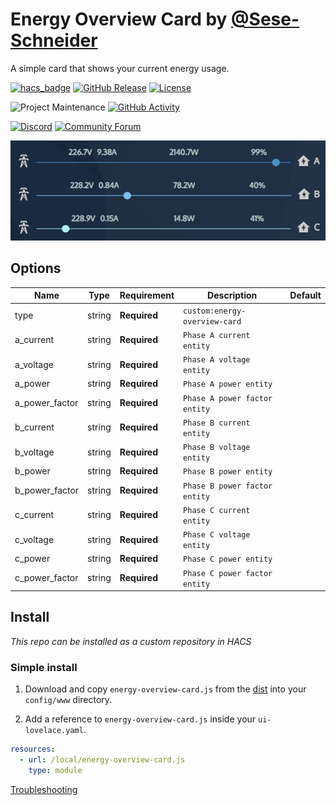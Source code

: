 # Energy Overview Card by [@Sese-Schneider](https://www.github.com/Sese-Schneider)

A simple card that shows your current energy usage.

[![hacs_badge](https://img.shields.io/badge/HACS-Custom-41BDF5.svg?style=for-the-badge)](https://github.com/hacs/integration)
[![GitHub Release][releases-shield]][releases]
[![License][license-shield]](LICENSE.md)

![Project Maintenance][maintenance-shield]
[![GitHub Activity][commits-shield]][commits]

[![Discord][discord-shield]][discord]
[![Community Forum][forum-shield]][forum]

![](.github/card.gif)

## Options

| Name           | Type   | Requirement  | Description                   | Default |
|----------------|--------|--------------|-------------------------------|---------|
| type           | string | **Required** | `custom:energy-overview-card` |         |
| a_current      | string | **Required** | `Phase A current entity`      |         |
| a_voltage      | string | **Required** | `Phase A voltage entity`      |         |
| a_power        | string | **Required** | `Phase A power entity`        |         |
| a_power_factor | string | **Required** | `Phase A power factor entity` |         |
| b_current      | string | **Required** | `Phase B current entity`      |         |
| b_voltage      | string | **Required** | `Phase B voltage entity`      |         |
| b_power        | string | **Required** | `Phase B power entity`        |         |
| b_power_factor | string | **Required** | `Phase B power factor entity` |         |
| c_current      | string | **Required** | `Phase C current entity`      |         |
| c_voltage      | string | **Required** | `Phase C voltage entity`      |         |
| c_power        | string | **Required** | `Phase C power entity`        |         |
| c_power_factor | string | **Required** | `Phase C power factor entity` |         |

## Install

*This repo can be installed as a custom repository in HACS*

### Simple install

1. Download and copy `energy-overview-card.js` from the [dist](https://github.com/Sese-Schneider/ha-energy-overview-card/dist) into your `config/www` directory.

2. Add a reference to `energy-overview-card.js` inside your `ui-lovelace.yaml`.

  ```yaml
  resources:
    - url: /local/energy-overview-card.js
      type: module
  ```

[Troubleshooting](https://github.com/thomasloven/hass-config/wiki/Lovelace-Plugins)

[commits-shield]: https://img.shields.io/github/commit-activity/y/Sese-Schneider/ha-energy-overview-card.svg?style=for-the-badge
[commits]: https://github.com/Sese-Schneider/ha-energy-overview-card/commits/master
[discord]: https://discord.gg/5e9yvq
[discord-shield]: https://img.shields.io/discord/330944238910963714.svg?style=for-the-badge
[forum-shield]: https://img.shields.io/badge/community-forum-brightgreen.svg?style=for-the-badge
[forum]: https://community.home-assistant.io/c/projects/frontend
[license-shield]: https://img.shields.io/github/license/Sese-Schneider/ha-energy-overview-card.svg?style=for-the-badge
[maintenance-shield]: https://img.shields.io/maintenance/yes/2023.svg?style=for-the-badge
[releases-shield]: https://img.shields.io/github/release/Sese-Schneider/ha-energy-overview-card.svg?style=for-the-badge
[releases]: https://github.com/Sese-Schneider/ha-energy-overview-card/releases
